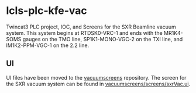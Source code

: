 # lcls-plc-kfe-vac
Twincat3 PLC project, IOC, and Screens for the SXR Beamline vacuum system. This system begins at RTDSK0-VRC-1 and ends with the MR1K4-SOMS gauges on the TMO line, SP1K1-MONO-VGC-2 on the TXI line, and IM1K2-PPM-VGC-1 on the 2.2 line.

## UI
UI files have been moved to the [vacuumscreens](https://github.com/pcdshub/vacuumscreens) repository. The screen for the SXR vacuum system can be found in [vacuumscreens/screens/sxrVac.ui](https://github.com/pcdshub/vacuumscreens/blob/master/screens/sxrVac.ui).
